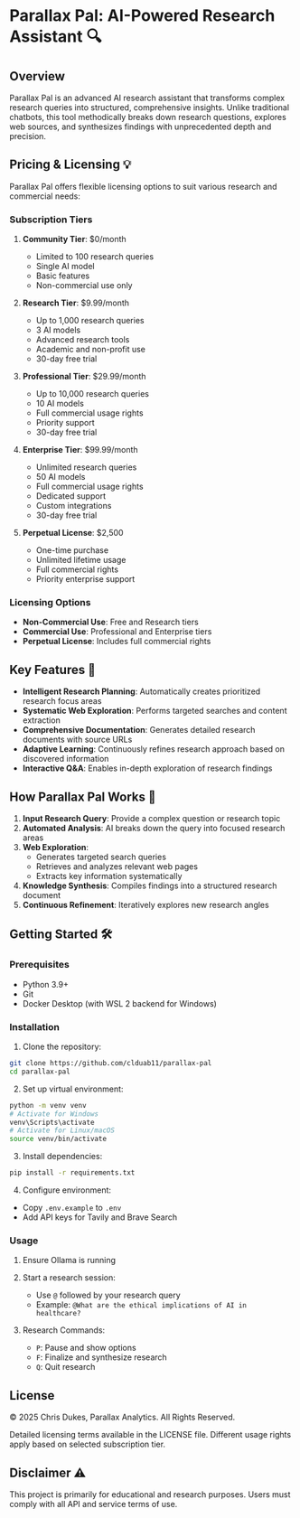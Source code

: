 # Parallax Pal: AI-Powered Research Assistant 🔍

## Overview

Parallax Pal is an advanced AI research assistant that transforms complex research queries into structured, comprehensive insights. Unlike traditional chatbots, this tool methodically breaks down research questions, explores web sources, and synthesizes findings with unprecedented depth and precision.

## Pricing & Licensing 💡

Parallax Pal offers flexible licensing options to suit various research and commercial needs:

### Subscription Tiers

1. **Community Tier**: $0/month
   - Limited to 100 research queries
   - Single AI model
   - Basic features
   - Non-commercial use only

2. **Research Tier**: $9.99/month
   - Up to 1,000 research queries
   - 3 AI models
   - Advanced research tools
   - Academic and non-profit use
   - 30-day free trial

3. **Professional Tier**: $29.99/month
   - Up to 10,000 research queries
   - 10 AI models
   - Full commercial usage rights
   - Priority support
   - 30-day free trial

4. **Enterprise Tier**: $99.99/month
   - Unlimited research queries
   - 50 AI models
   - Full commercial usage rights
   - Dedicated support
   - Custom integrations
   - 30-day free trial

5. **Perpetual License**: $2,500
   - One-time purchase
   - Unlimited lifetime usage
   - Full commercial rights
   - Priority enterprise support

### Licensing Options

- **Non-Commercial Use**: Free and Research tiers
- **Commercial Use**: Professional and Enterprise tiers
- **Perpetual License**: Includes full commercial rights

## Key Features 🚀

- **Intelligent Research Planning**: Automatically creates prioritized research focus areas
- **Systematic Web Exploration**: Performs targeted searches and content extraction
- **Comprehensive Documentation**: Generates detailed research documents with source URLs
- **Adaptive Learning**: Continuously refines research approach based on discovered information
- **Interactive Q&A**: Enables in-depth exploration of research findings

## How Parallax Pal Works 🧠

1. **Input Research Query**: Provide a complex question or research topic
2. **Automated Analysis**: AI breaks down the query into focused research areas
3. **Web Exploration**: 
   - Generates targeted search queries
   - Retrieves and analyzes relevant web pages
   - Extracts key information systematically
4. **Knowledge Synthesis**: Compiles findings into a structured research document
5. **Continuous Refinement**: Iteratively explores new research angles

## Getting Started 🛠️

### Prerequisites
- Python 3.9+
- Git
- Docker Desktop (with WSL 2 backend for Windows)

### Installation

1. Clone the repository:
```bash
git clone https://github.com/clduab11/parallax-pal
cd parallax-pal
```

2. Set up virtual environment:
```bash
python -m venv venv
# Activate for Windows
venv\Scripts\activate
# Activate for Linux/macOS
source venv/bin/activate
```

3. Install dependencies:
```bash
pip install -r requirements.txt
```

4. Configure environment:
- Copy `.env.example` to `.env`
- Add API keys for Tavily and Brave Search

### Usage

1. Ensure Ollama is running
2. Start a research session:
   - Use `@` followed by your research query
   - Example: `@What are the ethical implications of AI in healthcare?`

3. Research Commands:
   - `P`: Pause and show options
   - `F`: Finalize and synthesize research
   - `Q`: Quit research

## License 

© 2025 Chris Dukes, Parallax Analytics. All Rights Reserved.

Detailed licensing terms available in the LICENSE file. Different usage rights apply based on selected subscription tier.

## Disclaimer ⚠️

This project is primarily for educational and research purposes. Users must comply with all API and service terms of use.
